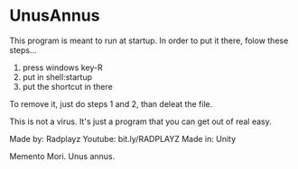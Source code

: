 # UnusAnnus
This program is meant to run at startup. In order to put it there, folow these steps...

1. press windows key-R
2. put in shell:startup
3. put the shortcut in there

To remove it, just do steps 1 and 2, than deleat the file.

This is not a virus. It's just a program that you can get out of real easy.

Made by: Radplayz
	Youtube: bit.ly/RADPLAYZ
Made in: Unity

Memento Mori. Unus annus.
